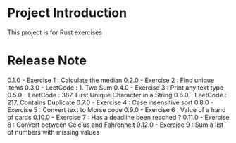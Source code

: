 # Project Introduction

This project is for Rust exercises

# Release Note

0.1.0 - Exercise 1 : Calculate the median
0.2.0 - Exercise 2 : Find unique items
0.3.0 - LeetCode : 1. Two Sum
0.4.0 - Exercise 3 : Print any text type
0.5.0 - LeetCode : 387. First Unique Character in a String
0.6.0 - LeetCode : 217. Contains Duplicate
0.7.0 - Exercise 4 : Case insensitive sort
0.8.0 - Exercise 5 : Convert text to Morse code
0.9.0 - Exercise 6 : Value of a hand of cards
0.10.0 - Exercise 7 : Has a deadline been reached ?
0.11.0 - Exercise 8 : Convert between Celcius and Fahrenheit
0.12.0 - Exercise 9 : Sum a list of numbers with missing values
